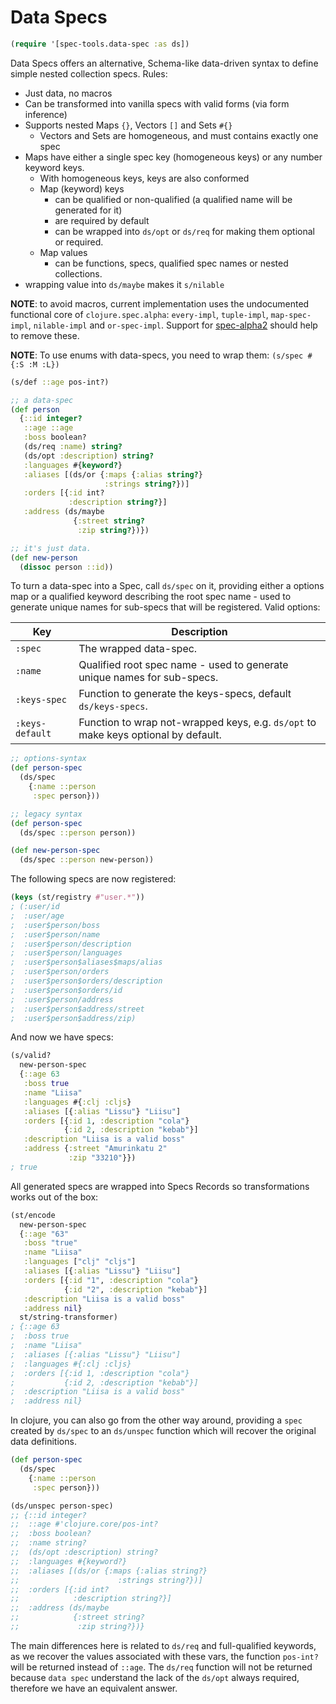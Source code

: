 # Data Specs

```clj
(require '[spec-tools.data-spec :as ds])
```

Data Specs offers an alternative, Schema-like data-driven syntax to define simple nested collection specs. Rules:

* Just data, no macros
* Can be transformed into vanilla specs with valid forms (via form inference)
* Supports nested Maps `{}`, Vectors `[]` and Sets `#{}`
  * Vectors and Sets are homogeneous, and must contains exactly one spec
* Maps have either a single spec key (homogeneous keys) or any number keyword keys.
  * With homogeneous keys, keys are also conformed
  * Map (keyword) keys
    * can be qualified or non-qualified (a qualified name will be generated for it)
    * are required by default
    * can be wrapped into `ds/opt` or `ds/req` for making them optional or required.
  * Map values
    * can be functions, specs, qualified spec names or nested collections.
* wrapping value into `ds/maybe` makes it `s/nilable`

**NOTE**: to avoid macros, current implementation uses the undocumented functional core of `clojure.spec.alpha`: `every-impl`, `tuple-impl`, `map-spec-impl`, `nilable-impl` and `or-spec-impl`. Support for [spec-alpha2](https://github.com/metosin/spec-tools/issues/169) should help to remove these.

**NOTE**: To use enums with data-specs, you need to wrap them: `(s/spec #{:S :M :L})`

```clj
(s/def ::age pos-int?)

;; a data-spec
(def person
  {::id integer?
   ::age ::age
   :boss boolean?
   (ds/req :name) string?
   (ds/opt :description) string?
   :languages #{keyword?}
   :aliases [(ds/or {:maps {:alias string?}
                     :strings string?})]
   :orders [{:id int?
             :description string?}]
   :address (ds/maybe
              {:street string?
               :zip string?})})

;; it's just data.
(def new-person
  (dissoc person ::id))
```
To turn a data-spec into a Spec, call `ds/spec` on it, providing either a options map or a qualified keyword describing the root spec name - used to generate unique names for sub-specs that will be registered. Valid options:

| Key              | Description
| -----------------|----------------
| `:spec`          | The wrapped data-spec.
| `:name`          | Qualified root spec name - used to generate unique names for sub-specs.
| `:keys-spec`     | Function to generate the keys-specs, default `ds/keys-specs`.
| `:keys-default`  | Function to wrap not-wrapped keys, e.g. `ds/opt` to make keys optional by default.

```clj
;; options-syntax
(def person-spec
  (ds/spec
    {:name ::person
     :spec person}))

;; legacy syntax
(def person-spec
  (ds/spec ::person person))

(def new-person-spec
  (ds/spec ::person new-person))
```

The following specs are now registered:

```clj
(keys (st/registry #"user.*"))
; (:user/id
;  :user/age
;  :user$person/boss
;  :user$person/name
;  :user$person/description
;  :user$person/languages
;  :user$person$aliases$maps/alias
;  :user$person/orders
;  :user$person$orders/description
;  :user$person$orders/id
;  :user$person/address
;  :user$person$address/street
;  :user$person$address/zip)
```

And now we have specs:

```clj
(s/valid?
  new-person-spec
  {::age 63
   :boss true
   :name "Liisa"
   :languages #{:clj :cljs}
   :aliases [{:alias "Lissu"} "Liisu"]
   :orders [{:id 1, :description "cola"}
            {:id 2, :description "kebab"}]
   :description "Liisa is a valid boss"
   :address {:street "Amurinkatu 2"
             :zip "33210"}})
; true
```

All generated specs are wrapped into Specs Records so transformations works out of the box:

```clj
(st/encode
  new-person-spec
  {::age "63"
   :boss "true"
   :name "Liisa"
   :languages ["clj" "cljs"]
   :aliases [{:alias "Lissu"} "Liisu"]
   :orders [{:id "1", :description "cola"}
            {:id "2", :description "kebab"}]
   :description "Liisa is a valid boss"
   :address nil}
  st/string-transformer)
; {::age 63
;  :boss true
;  :name "Liisa"
;  :aliases [{:alias "Lissu"} "Liisu"]
;  :languages #{:clj :cljs}
;  :orders [{:id 1, :description "cola"}
;           {:id 2, :description "kebab"}]
;  :description "Liisa is a valid boss"
;  :address nil}
```

In clojure, you can also go from the other way around, providing a
`spec` created by `ds/spec` to an `ds/unspec` function which will
recover the original data definitions.

```clj
(def person-spec
  (ds/spec
    {:name ::person
     :spec person}))

(ds/unspec person-spec)
;; {::id integer?
;;  ::age #'clojure.core/pos-int?
;;  :boss boolean?
;;  :name string?
;;  (ds/opt :description) string?
;;  :languages #{keyword?}
;;  :aliases [(ds/or {:maps {:alias string?}
;;                      :strings string?})]
;;  :orders [{:id int?
;;            :description string?}]
;;  :address (ds/maybe
;;            {:street string?
;;             :zip string?})}


```

The main differences here is related to `ds/req` and full-qualified
keywords, as we recover the values associated with these vars, the
function `pos-int?` will be returned instead of `::age`. The `ds/req`
function will not be returned because `data spec` understand the lack
of the `ds/opt` always required, therefore we have an equivalent
answer.
